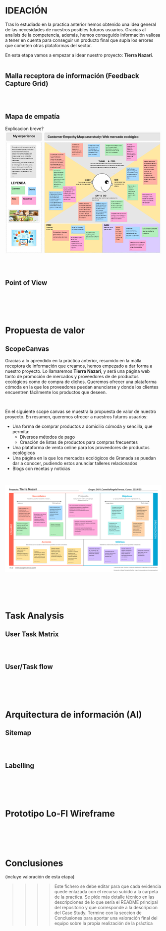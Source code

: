 # IDEACIÓN
Tras lo estudiado en la practica anterior hemos obtenido una idea general de las necesidades de nuestros posibles futuros usuarios. Gracias al analisis de la competencia, además, hemos conseguido información valiosa a tener en cuenta para conseguir un producto final que supla los errores que cometen otras plataformas del sector.

En esta etapa vamos a empezar a idear nuestro proyecto: **Tierra Nazarí**.
<br>
<br>

## Malla receptora de información (Feedback Capture Grid)



<br>
<br>

## Mapa de empatía
Explicacion breve?
![Imagen mapa empatía](empathy_map.png)

<br>
<br>

## Point of View 



<br>
<br>
<br>
<br>

# Propuesta de valor
## ScopeCanvas
Gracias a lo aprendido en la práctica anterior, resumido en la malla receptora de información que creamos, hemos empezado a dar forma a nuestro proyecto. Lo llamaremos **Tierra Nazarí**, y será una página web tanto de promoción de mercados y proveedores de de productos ecológicos como de compra de dichos. Queremos ofrecer una plataforma cómoda en la que los proveedores puedan anunciarse y donde los clientes encuentren fácilmente los productos que deseen.

<br>

En el siguiente scope canvas se muestra la propuesta de valor de nuestro proyecto. En resumen, queremos ofrecer a nuestros futuros usuarios:
- Una forma de comprar productos a domicilio cómoda y sencilla, que permita:
  - Diversos métodos de pago
  - Creación de listas de productos para compras frecuentes
- Una plataforma de venta online para los proveedores de productos ecológicos
- Una página en la que los mercados ecológicos de Granada se puedan dar a conocer, pudiendo estos anunciar talleres relacionados
- Blogs con recetas y noticias

<br>

![Imagen scope canvas](scope_canvas.png)



<br>
<br>
<br>
<br>

# Task Analysis
## User Task Matrix 




<br>
<br>

## User/Task flow


<br>
<br>
<br>
<br>

# Arquitectura de información (AI)
## Sitemap 


<br>
<br>

## Labelling 




<br>
<br>
<br>
<br>

# Prototipo Lo-FI Wireframe 



<br>
<br>
<br>
<br>

# Conclusiones  
(incluye valoración de esta etapa)


>>>> Este fichero se debe editar para que cada evidencia quede enlazada con el recurso subido a la carpeta de la practica. Se pide más detalle técnico en las descripciones de lo que sería el README principal del repositorio y que corresponde a la descripcion del Case Study.
>>>> Termine con la seccion de Conclusiones para aportar una valoración final del equipo sobre la propia realización de la práctica

